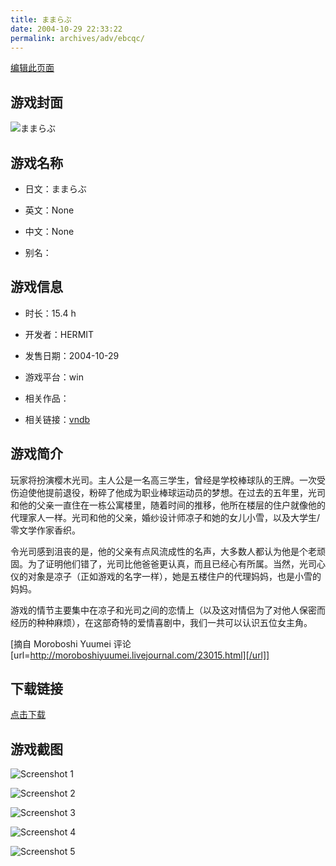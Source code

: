 ```yaml
---
title: ままらぶ
date: 2004-10-29 22:33:22
permalink: archives/adv/ebcqc/
---
```

[编辑此页面](https://github.com/ACG-3/ADV3-source/blob/main/source/_posts/%E3%81%BE%E3%81%BE%E3%82%89%E3%81%B6.md)

## 游戏封面

![ままらぶ](https://pan.timero.xyz/d/onedrive/img_lib_001/%E3%81%BE%E3%81%BE%E3%82%89%E3%81%B6_cover.avif)


## 游戏名称

- 日文：ままらぶ
- 英文：None
- 中文：None

- 别名：


## 游戏信息

- 时长：15.4 h
- 开发者：HERMIT
- 发售日期：2004-10-29
- 游戏平台：win
- 相关作品：

- 相关链接：[vndb](https://vndb.org/v1456)


## 游戏简介

玩家将扮演樱木光司。主人公是一名高三学生，曾经是学校棒球队的王牌。一次受伤迫使他提前退役，粉碎了他成为职业棒球运动员的梦想。在过去的五年里，光司和他的父亲一直住在一栋公寓楼里，随着时间的推移，他所在楼层的住户就像他的代理家人一样。光司和他的父亲，婚纱设计师凉子和她的女儿小雪，以及大学生/零文学作家香织。

令光司感到沮丧的是，他的父亲有点风流成性的名声，大多数人都认为他是个老顽固。为了证明他们错了，光司比他爸爸更认真，而且已经心有所属。当然，光司心仪的对象是凉子（正如游戏的名字一样），她是五楼住户的代理妈妈，也是小雪的妈妈。

游戏的情节主要集中在凉子和光司之间的恋情上（以及这对情侣为了对他人保密而经历的种种麻烦），在这部奇特的爱情喜剧中，我们一共可以认识五位女主角。

[摘自 Moroboshi Yuumei 评论[url=http://moroboshiyuumei.livejournal.com/23015.html][/url]]


## 下载链接

[点击下载](https://pan.timero.xyz/onedrive/adv_lib_001/%E3%81%BE%E3%81%BE%E3%82%89%E3%81%B6)


## 游戏截图


![Screenshot 1](https://pan.timero.xyz/d/onedrive/img_lib_001/%E3%81%BE%E3%81%BE%E3%82%89%E3%81%B6_Screenshot_1.avif)

![Screenshot 2](https://pan.timero.xyz/d/onedrive/img_lib_001/%E3%81%BE%E3%81%BE%E3%82%89%E3%81%B6_Screenshot_2.avif)

![Screenshot 3](https://pan.timero.xyz/d/onedrive/img_lib_001/%E3%81%BE%E3%81%BE%E3%82%89%E3%81%B6_Screenshot_3.avif)

![Screenshot 4](https://pan.timero.xyz/d/onedrive/img_lib_001/%E3%81%BE%E3%81%BE%E3%82%89%E3%81%B6_Screenshot_4.avif)

![Screenshot 5](https://pan.timero.xyz/d/onedrive/img_lib_001/%E3%81%BE%E3%81%BE%E3%82%89%E3%81%B6_Screenshot_5.avif)

